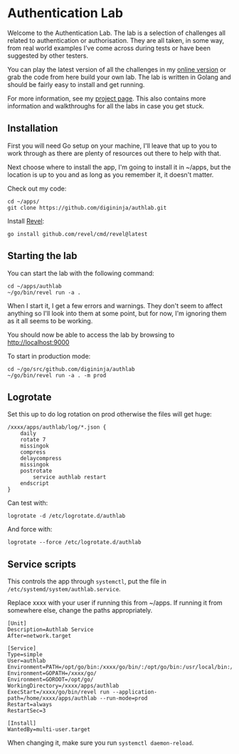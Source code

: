 # Authentication Lab

Welcome to the Authentication Lab. The lab is a selection of challenges all related to authentication or authorisation. They are all taken, in some way, from real world examples I've come across during tests or have been suggested by other testers.

You can play the latest version of all the challenges in my <a href="https://authlab.digi.ninja">online version</a> or grab the code from here build your own lab. The lab is written in Golang and should be fairly easy to install and get running.

For more information, see my <a href="https://digi.ninja/projects/authlab.php">project page</a>. This also contains more information and walkthroughs for all the labs in case you get stuck.

## Installation

First you will need Go setup on your machine, I'll leave that up to you to work through as there are plenty of resources out there to help with that.

Next choose where to install the app, I'm going to install it in ~/apps, but the location is up to you and as long as you remember it, it doesn't matter. 

Check out my code:

```
cd ~/apps/
git clone https://github.com/digininja/authlab.git
```

Install [Revel](https://github.com/revel/revel):

```
go install github.com/revel/cmd/revel@latest
```

## Starting the lab

You can start the lab with the following command:

```
cd ~/apps/authlab
~/go/bin/revel run -a .
```

When I start it, I get a few errors and warnings. They don't seem to affect anything so I'll look into them at some point, but for now, I'm ignoring them as it all seems to be working.

You should now be able to access the lab by browsing to <http://localhost:9000>

To start in production mode:

```
cd ~/go/src/github.com/digininja/authlab
~/go/bin/revel run -a . -m prod
```

## Logrotate

Set this up to do log rotation on prod otherwise the files will get huge:

```
/xxxx/apps/authlab/log/*.json {
	daily
	rotate 7
	missingok
	compress
	delaycompress
	missingok
	postrotate
		service authlab restart
	endscript
}
```

Can test with:

```
logrotate -d /etc/logrotate.d/authlab
```

And force with:

```
logrotate --force /etc/logrotate.d/authlab 
```

## Service scripts

This controls the app through `systemctl`, put the file in `/etc/systemd/system/authlab.service`.

Replace xxxx with your user if running this from ~/apps. If running it from somewhere else, change the paths appropriately.

```
[Unit]
Description=Authlab Service
After=network.target

[Service]
Type=simple
User=authlab
Environment=PATH=/opt/go/bin:/xxxx/go/bin/:/opt/go/bin:/usr/local/bin:/usr/bin:/bin
Environment=GOPATH=/xxxx/go/
Environment=GOROOT=/opt/go/
WorkingDirectory=/xxxx/apps/authlab
ExecStart=/xxxx/go/bin/revel run --application-path=/home/xxxx/apps/authlab --run-mode=prod
Restart=always
RestartSec=3

[Install]
WantedBy=multi-user.target
```

When changing it, make sure you run `systemctl daemon-reload`.

